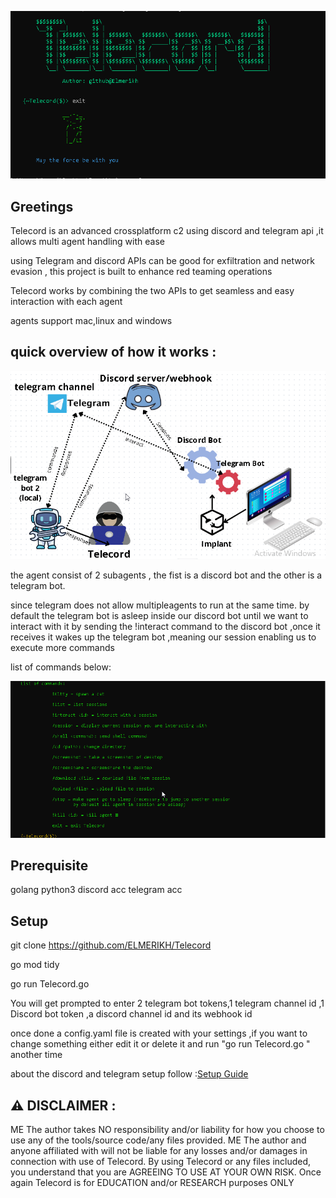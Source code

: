 ![alt text](<images/2024-04-04 11_10_48-C__Windows_System32_cmd.exe.png>)

Greetings 
-------------------

Telecord is an advanced crossplatform c2 using discord and telegram api ,it allows multi agent handling with ease

using Telegram and discord APIs can be good for exfiltration and network evasion , this project is built to enhance red teaming operations 

Telecord works by combining the two APIs to get seamless and easy interaction with each agent 

agents support mac,linux and windows

quick overview of how it works :
-------
![alt text](<images/2024-04-04 17_01_58-Telecord - Tableau blanc en ligne.png>)

the agent consist of 2 subagents , the fist is a discord bot and the other is a telegram bot.

since telegram does not allow multipleagents to run at the same time. by default the telegram bot is asleep inside our discord bot until we want to interact with it by sending the !interact command to the discord bot ,once it receives it wakes up the telegram bot ,meaning our session enabling us to execute more commands 

list of commands below:

![alt text](<images/2024-04-04 17_11_51-C__Windows_System32_cmd.exe - go  run cc.go -theme yellow.png>)


Prerequisite
-------
golang
python3
discord acc
telegram acc 

Setup
----------

git clone https://github.com/ELMERIKH/Telecord

go mod tidy

go run Telecord.go 

You will get prompted to enter 2 telegram bot tokens,1 telegram channel id ,1 Discord bot token ,a discord channel id and its webhook id

once done a config.yaml file is created with your settings ,if you want to change something either edit it or delete it and run "go run Telecord.go " another time 

about the discord and telegram setup follow :[Setup Guide](docs/SETUP.md)



⚠️ DISCLAIMER :
----------------------
ME The author takes NO responsibility and/or liability for how you choose to use any of the tools/source code/any files provided. ME The author and anyone affiliated with will not be liable for any losses and/or damages in connection with use of Telecord. By using Telecord or any files included, you understand that you are AGREEING TO USE AT YOUR OWN RISK. Once again Telecord is for EDUCATION and/or RESEARCH purposes ONLY


